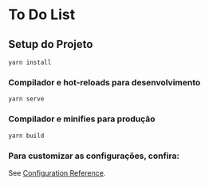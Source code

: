# To Do List

## Setup do Projeto
```
yarn install
```

### Compilador e hot-reloads para desenvolvimento
```
yarn serve
```

### Compilador e minifies para produção
```
yarn build
```

### Para customizar as configurações, confira:
See [Configuration Reference](https://cli.vuejs.org/config/).
